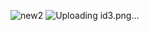![new2](https://github.com/user-attachments/assets/8ca2865f-5ffc-4fdf-b1b6-f536cc0e0d4b)
![Uploading id3.png…]()
